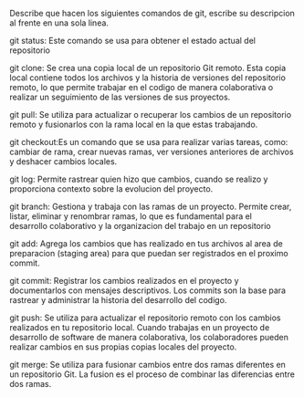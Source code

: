 Describe que hacen los siguientes comandos de git, escribe su descripcion al frente en una sola linea.

git status: Este comando se usa para obtener el estado actual del repositorio

git clone:  Se crea una copia local de un repositorio Git remoto. 
            Esta copia local contiene todos los archivos y la historia de 
            versiones del repositorio remoto, lo que permite trabajar en el 
            codigo de manera colaborativa o realizar un seguimiento de las 
            versiones de sus proyectos.

git pull:   Se utiliza para actualizar o recuperar los cambios de un repositorio 
            remoto y fusionarlos con la rama local en la que estas trabajando. 
            
git checkout:Es un comando que se usa para realizar varias tareas, como: 
            cambiar de rama, crear nuevas ramas, ver versiones anteriores de 
            archivos y deshacer cambios locales.

git log:    Permite rastrear quien hizo que cambios, cuando se realizo y 
            proporciona contexto sobre la evolucion del proyecto.

git branch: Gestiona y trabaja con las ramas de un proyecto. Permite crear, 
            listar, eliminar y renombrar ramas, lo que es fundamental para el  
            desarrollo colaborativo y la organizacion del trabajo en un repositorio

git add:    Agrega los cambios que has realizado en tus archivos al area de preparacion 
            (staging area) para que puedan ser registrados en el proximo commit.

git commit: Registrar los cambios realizados en el proyecto y documentarlos con 
            mensajes descriptivos. Los commits son la base para rastrear y 
            administrar la historia del desarrollo del codigo.

git push:   Se utiliza para actualizar el repositorio remoto con los cambios realizados 
            en tu repositorio local. Cuando trabajas en un proyecto de desarrollo de 
            software de manera colaborativa, los colaboradores pueden realizar cambios en 
            sus propias copias locales del proyecto.   



git merge:  Se utiliza para fusionar cambios entre dos ramas diferentes en un repositorio 
            Git. La fusion es el proceso de combinar las diferencias entre dos ramas.